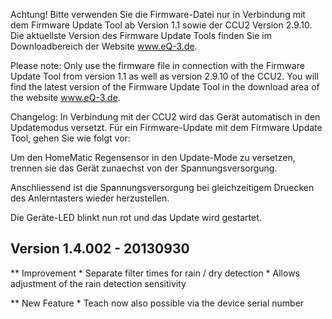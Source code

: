 ﻿Achtung! Bitte verwenden Sie die Firmware-Datei nur in Verbindung mit dem Firmware Update Tool ab Version 1.1 sowie der CCU2 Version 2.9.10.
Die aktuellste Version des Firmware Update Tools finden Sie im Downloadbereich der Website www.eQ-3.de.

Please note: Only use the firmware file in connection with the Firmware Update Tool from version 1.1 as well as version 2.9.10 of the CCU2.
You will find the latest version of the Firmware Update Tool in the download area of the website www.eQ-3.de.

Changelog:
In Verbindung mit der CCU2 wird das Gerät automatisch in den Updatemodus versetzt. 
Für ein Firmware-Update mit dem Firmware Update Tool, gehen Sie wie folgt vor:

Um den HomeMatic Regensensor in den Update-Mode zu versetzen, trennen sie das Gerät zunaechst von der Spannungsversorgung. 

Anschliessend ist die Spannungsversorgung bei gleichzeitigem Druecken des Anlerntasters wieder herzustellen.

Die Geräte-LED blinkt nun rot und das Update wird gestartet.


Version 1.4.002 - 20130930
--------------------------------------------------------------

** Improvement
    * Separate filter times for rain / dry detection
    * Allows adjustment of the rain detection sensitivity

** New Feature
    * Teach now also possible via the device serial number
